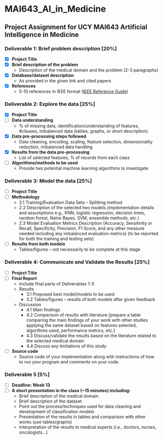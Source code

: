 # MAI643_AI_in_Medicine

## Project Assignment for UCY MAI643 Artificial Intelligence in Medicine

### Deliverable 1: Brief problem description [20%]

- [x] **Project Title**
- [x] **Brief description of the problem**
  - Description of the medical domain and the problem (2-3 paragraphs)
- [x] **Database/dataset description**
  - As provided in the given link and cited papers
- [x] **References**
  - 5-10 references in IEEE format ([IEEE Reference Guide](https://ieeeauthorcenter.ieee.org/wp-content/uploads/IEEE-Reference-Guide.pdf))

### Deliverable 2: Explore the data [25%]

- [x] **Project Title**
- [ ] **Data understanding**
  - % of missing data, identification/understanding of features, #classes, imbalanced data (tables, graphs, or short description)
- [x] **Data pre-processing steps followed**
  - Data cleaning, encoding, scaling, feature selection, dimensionality reduction, imbalanced data handling
- [x] **Results from the data pre-processing**
  - List of selected features, % of records from each class
- [ ] **Algorithms/methods to be used**
  - Provide two potential machine learning algorithms to investigate

### Deliverable 3: Model the data [25%]

- [ ] **Project Title**
- [ ] **Methodology**
  - 2.1 Training/Evaluation Data Sets – Splitting method
  - 2.2 Description of the selected two models (implementation details and assumptions e.g., KNN, logistic regression, decision trees, random forest, Naïve Bayes, SVM, ensemble methods, etc.)
  - 2.3 Model Evaluation Metrics Description (Accuracy, Sensitivity or Recall, Specificity, Precision, F1 Score, and any other measure needed including any imbalanced evaluation metrics) (to be reported for both the training and testing sets)
- [ ] **Results from both models**
  - Tables/figures – not necessarily to be complete at this stage

### Deliverable 4: Communicate and Validate the Results [25%]

- [ ] **Project Title**
- [ ] **Final Report**
  - Include final parts of Deliverables 1-3
  - Results
    - 3.1 Proposed best model/models to be used
    - 3.2 Tables/figures – results of both models after given feedback
  - Discussion
    - 4.1 Main findings
    - 4.2 Comparison of results with literature [prepare a table comparing the main findings of your work with other studies applying the same dataset based on features selected, algorithms used, performance metrics, etc.]
    - 4.3 Discuss/validate the results based on the literature related to the selected medical domain
    - 4.4 Discuss any limitations of this study
- [ ] **Source code**
  - Source code of your implementation along with instructions of how to run your program and comments on your code.

### Deliverable 5 [5%]

- [ ] **Deadline: Week 13**
- [ ] **A short presentation in the class (~15 minutes) including:**
  - Brief description of the medical domain
  - Brief description of the dataset
  - Point out the process/techniques used for data cleaning and development of classification models
  - Presentation of the results in tables and comparison with other works (use tables/graphs)
  - Interpretation of the results to medical experts (i.e., doctors, nurses, oncologists...)
